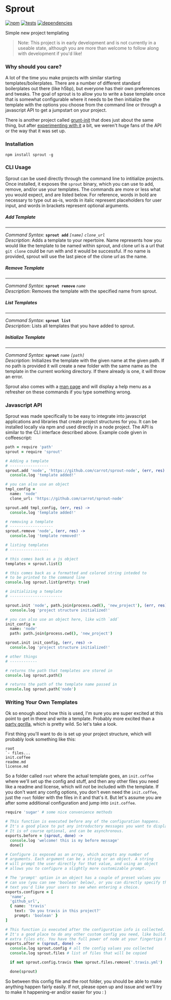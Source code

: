 # Sprout

[![npm](https://badge.fury.io/js/sprout.png)](http://badge.fury.io/js/sprout)
[![tests](https://travis-ci.org/carrot/sprout.png?branch=master)](https://travis-ci.org/carrot/sprout)
[![dependencies](https://david-dm.org/carrot/sprout.png)](https://david-dm.org/carrot/sprout)

Simple new project templating

> Note: This project is in early development and is not currently in a useable state, although you are more than welcome to follow along with development if you'd like!

### Why should you care?

A lot of the time you make projects with similar starting templates/boilerplates. There are a number of different standard boilerplates out there (like h5bp), but everyone has their own preferences and tweaks. The goal of sprout is to allow you to write a base template once that is somewhat configurable where it needs to be then initialize the template with the options you choose from the command line or through a javascript API to get a jumpstart on your project.

There is another project called [grunt-init](https://github.com/gruntjs/grunt-init) that does just about the same thing, but after [experimenting with it](https://github.com/carrot/grunt-init-node) a bit, we weren't huge fans of the API or the way that it was set up.

### Installation

```
npm install sprout -g
```

### CLI Usage

Sprout can be used directly through the command line to intitialize projects. Once installed, it exposes the `sprout` binary, which you can use to add, remove, and/or use your templates. The commands are more or less what you would expect, and are listed below. For reference, words in bold are necessary to type out as-is, words in italic represent placeholders for user input, and words in brackets represent optional arguments.

##### Add Template

* * *

_Command Syntax_: **`sprout add`** *`[name]`* *`clone_url`*    
_Description_: Adds a template to your repertoire. Name represents how you would like the template to be named within sprout, and clone url is a url that `git clone` could be run with and it would be successful. If no name is provided, sprout will use the last piece of the clone url as the name.

##### Remove Template

* * *

_Command Syntax_: **`sprout remove`** *`name`*    
_Description_: Removes the template with the specified name from sprout.

##### List Templates

* * *

_Command Syntax_: **`sprout list`**    
_Description_: Lists all templates that you have added to sprout.

##### Initialize Template

* * *

_Command Syntax_: **`sprout`** *`name`* *`[path]`*    
_Description_: Initializes the template with the given name at the given path. If no path is provided it will create a new folder with the same name as the template in the current working directory. If there already is one, it will throw an error.

Sprout also comes with a [man page](#) and will display a help menu as a refresher on these commands if you type something wrong.

### Javascript API

Sprout was made specifically to be easy to integrate into javascript applications and libraries that create project structures for you. It can be installed locally via npm and used directly in a node project. The API is similar to the CLI interface described above. Example code given in coffeescript:

```coffee
path = require 'path'
sprout = require 'sprout'

# Adding a template
# -----------------
sprout.add 'node', 'https://github.com/carrot/sprout-node', (err, res) ->
  console.log 'template added!'

# you can also use an object
tmpl_config =
  name: 'node'
  clone_url: 'https://github.com/carrot/sprout-node'

sprout.add tmpl_config, (err, res) ->
  console.log 'template added!'

# removing a template
# -------------------
sprout.remove 'node', (err, res) ->
  console.log 'template removed!'

# listing templates
# -----------------

# this comes back as a js object
templates = sprout.list()

# this comes back as a formatted and colored string inteded to
# to be printed to the command line
console.log sprout.list(pretty: true)

# initializing a template
# -----------------------

sprout.init 'node', path.join(process.cwd(), 'new_project'), (err, res) ->
  console.log 'project structure initialized!'

# you can also use an object here, like with `add`
init_config =
  name: 'node'
  path: path.join(process.cwd(), 'new_project')

sprout.init init_config, (err, res) ->
  console.log 'project structure initialized!'

# other things
# ------------

# returns the path that templates are stored in
console.log sprout.path()

# returns the path of the template name passed in
console.log sprout.path('node')

```

### Writing Your Own Templates

Ok so enough about how this is used, I'm sure you are super excited at this point to get in there and write a template. Probably more excited than a [party gorilla](http://www.ivanwalsh.com/wp-content/uploads/2011/08/the-oatmeal-cartoon.jpg), which is pretty wild. So let's take a look.

First thing you'll want to do is set up your project structure, which will probably look something like this:

```
root
`- files...
init.coffee
readme.md
license.md
```

So a folder called `root` where the actual template goes, an `init.coffee` where we'll set up the config and stuff, and then any other files you need like a readme and license, which will *not* be included with the template. If you don't want any config options, you don't even need the `init.coffee`, just the `root` folder with the files in it and that's it. But let's assume you are after some additional configuration and jump into `init.coffee`.

```coffee
require 'sugar' # some nice convenience methods

# This function is executed before any of the configuration happens.
# It's a good place to put any introductory messages you want to display.
# It is of course optional, and can be asynchronous.
exports.before = (sprout, done) ->
  console.log 'welcome! this is my before message'
  done()

# Configure is exposed as an array, which accepts any number of
# arguments. Each argument can be a string or an object. A string
# will prompt the user directly for that value, and using an object
# allows you to configure a slightly more customizable prompt.

# The 'prompt' option in an object has a couple of preset values you
# can use (you can see 'boolean' below), or you can directly specify the
# text you'd like your users to see when entering a choice.
exports.configure = [
  'name',
  'github_url',
  { name: 'travis'
    text: 'Do you travis in this project?'
    prompt: 'boolean' }
]

# This function is executed after the configuration info is collected.
# It's a good place to do any other custom config you need, like building
# extra files etc. You have the full power of node at your fingertips here.
exports.after = (sprout, done) ->
  console.log sprout.config # all the config values you collected
  console.log sprout.files # list of files that will be copied

  if not sprout.config.travis then sprout.files.remove('.travis.yml')

  done(sprout)

```

So between this config file and the root folder, you should be able to make anything happen fairly easily. If not, please open up and issue and we'll try to make it happening-er and/or easier for you : )
